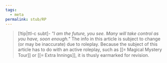 ```yaml
---
tags:
  - meta
permalink: stub/RP
---
```

> [!tip|ttl-c subt]- _"I am the future, you see. Many will take control as you have, soon enough."_ The info in this article is subject to change (or may be inaccurate) due to roleplay.
> Because the subject of this article has to do with an active roleplay, such as [[⍟ Magical Mystery Tour]] or [[⍟ Extra Innings]], it is thusly earmarked for revision.